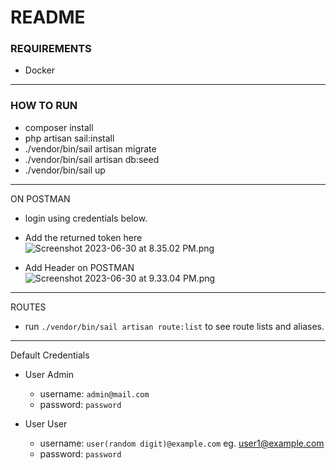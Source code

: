 # README
### REQUIREMENTS
- Docker
-----
### HOW TO RUN
- composer install
- php artisan sail:install
- ./vendor/bin/sail artisan migrate
- ./vendor/bin/sail artisan db:seed
- ./vendor/bin/sail up
---
ON POSTMAN

- login using credentials below.
- Add the returned token here
![Screenshot 2023-06-30 at 8.35.02 PM.png](..%2F..%2F..%2F..%2Fvar%2Ffolders%2F91%2F8rsxb79s1dqcrcvgcr1_wx2m0000gn%2FT%2FTemporaryItems%2FNSIRD_screencaptureui_819MzU%2FScreenshot%202023-06-30%20at%208.35.02%20PM.png)

- Add Header on POSTMAN
![Screenshot 2023-06-30 at 9.33.04 PM.png](..%2F..%2F..%2F..%2Fvar%2Ffolders%2F91%2F8rsxb79s1dqcrcvgcr1_wx2m0000gn%2FT%2FTemporaryItems%2FNSIRD_screencaptureui_91Sty8%2FScreenshot%202023-06-30%20at%209.33.04%20PM.png)
---
ROUTES

- run `./vendor/bin/sail artisan route:list` to see route lists and aliases.
---
Default Credentials

- User Admin
  - username: `admin@mail.com`
  - password: `password`
  
- User User
  - username: `user(random digit)@example.com` eg. user1@example.com
  - password: `password`

